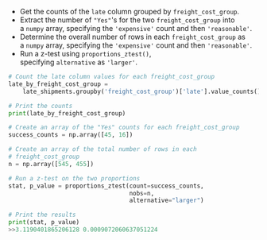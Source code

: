- Get the counts of the `late` column grouped by `freight_cost_group`.
- Extract the number of `"Yes"`'s for the two `freight_cost_group` into a `numpy` array, specifying the `'expensive'` count and then `'reasonable'`.
- Determine the overall number of rows in each `freight_cost_group` as a `numpy` array, specifying the `'expensive'` count and then `'reasonable'`.
- Run a z-test using `proportions_ztest()`, specifying `alternative` as `'larger'`.
```Python
# Count the late column values for each freight_cost_group
late_by_freight_cost_group = 
	late_shipments.groupby('freight_cost_group')['late'].value_counts()

# Print the counts
print(late_by_freight_cost_group)

# Create an array of the "Yes" counts for each freight_cost_group
success_counts = np.array([45, 16])

# Create an array of the total number of rows in each 
# freight_cost_group
n = np.array([545, 455])

# Run a z-test on the two proportions
stat, p_value = proportions_ztest(count=success_counts, 
								  nobs=n, 
								  alternative="larger")

# Print the results
print(stat, p_value)
>>3.1190401865206128 0.0009072060637051224
```